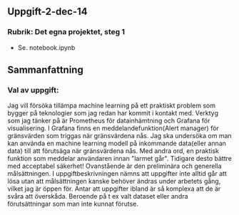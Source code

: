 ## Uppgift-2-dec-14

### Rubrik: Det egna projektet, steg 1

- Se. notebook.ipynb


## Sammanfattning

### Val av uppgift:

Jag vill försöka tillämpa machine learning på ett praktiskt problem som bygger på teknologier som jag redan har kommit i kontakt med.
Verktyg som jag tänker på är Prometheus för datainhämtning och Grafana för visualisering. I Grafana finns en meddelandefunktion(Alert manager) för 
gränsvärden som triggas när gränsvärdena nås.
Jag ska undersöka om man kan använda en machine learning modell på inkommande data(eller annan data) till att förutsäga när gränsvärdena nås.
Med andra ord, en praktisk funktion som meddelar användaren innan "larmet går". Tidigare desto bättre med acceptabel säkerhet!
Ovanstående är den preliminära och generella målsättningen. I uppgiftbeskrivningen nämns att uppgifter inte alltid går att lösa utan att målsättningen kanske behöver ändras under arbetets gång, vilket jag är öppen för. Antar att uppgifter ibland är så komplexa att de är svåra att överskåda. Beroende på t ex valt dataset eller andra förutsättningar som man inte kunnat förutse.

